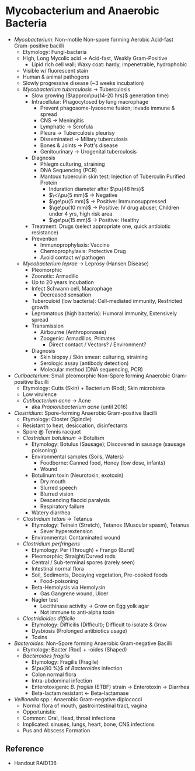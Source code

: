 # Mycobacterium and Anaerobic Bacteria

* *Mycobacterium*: Non-motile Non-spore forming Aerobic Acid-fast Gram-positive bacilli
  * Etymology: Fungi-bacteria
  * High, Long Mycolic acid → Acid-fast, Weakly Gram-Positive
    * Lipid rich cell wall; Waxy coat: hardy, impenetrable, hydrophobic
  * Visible w/ fluorescent stain
  * Human & animal pathogens
  * Slowly progressive disease (~3 weeks incubation)
  * *Mycobacterium tuberculosis* → Tuberculosis
    * Slow growing ($\approx\pu{14-20 hrs}$ generation time)
    * Intracellular: Phagocytosed by lung macrophage
      * Prevent phagosome-lysosome fusion; invade immune & spread
      * CNS → Meningitis
      * Lymphatic → Scrofula
      * Pleura → Tuberculosis pleurisy
      * Disseminated → Miliary tuberculosis
      * Bones & Joints → Pott's disease
      * Genitourinary → Urogenital tuberculosis
    * Diagnosis
      * Phlegm culturing, straining
      * DNA Sequencing (PCR)
      * Mantoux tuberculin skin test: Injection of Tuberculin Purified Protein
        * Induration diameter after $\pu{48 hrs}$
        * $\<\\pu{5 mm}$ → Negative
        * $\ge\pu{5 mm}$ → Positive: Immunosuppressed
        * $\ge\pu{10 mm}$ → Positive: IV drug abuser, Children under 4 yrs, high risk area
        * $\ge\pu{15 mm}$ → Positive: Healthy
    * Treatment: Drugs (select appropriate one, quick antibiotic resistance)
    * Prevention
      * Immunoprophylaxis: Vaccine
      * Chemoprophylaxis: Protective Drug
      * Avoid contact w/ pathogen
  * *Mycobacterium leprae* → Leprosy (Hansen Disease)
    * Pleomorphic
    * Zoonotic: Armadillo
    * Up to 20 years incubation
    * Infect Schwann cell, Macrophage
      * Decreased sensation
    * Tuberculoid (low bacteria): Cell-mediated immunity, Restricted growth
    * Lepromatous (high bacteria): Humoral immunity, Extensively spread
    * Transmission
      * Airbourne (Anthroponoses)
      * Zoogenic: Armadillos, Primates
        * Direct contact / Vectors? / Environment?
    * Diagnosis
      * Skin biopsy / Skin smear: culturing, straining
      * Serologic assay (antibody detection)
      * Molecular method (DNA sequencing, PCR)
* *Cutibacterium*: Small pleomorphic Non-Spore forming Anaerobic Gram-positive Bacilli
  * Etymology: Cutis (Skin) + Bacterium (Rod); Skin microbiota
  * Low virulence
  * *Cutibacterium acne* → Acne
    * aka *Propionibacterium acne* (until 2016)
* *Clostridium*: Spore-forming Anaerobic Gram-positive Bacilli
  * Etymology: Closter (Spindle)
  * Resistant to heat, desiccation, disinfectants
  * Spore @ Tennis racquet
  * *Clostridium botulinum* → Botulism
    * Etymology: Botulus (Sausage); Discovered in sausage (sausage poisoning)
    * Environmental samples (Soils, Waters)
      * Foodborne: Canned food, Honey (low dose, infants)
      * Wound
    * Botulinum toxin (Neurotoxin, exotoxin)
      * Dry mouth
      * Slurred speech
      * Blurred vision
      * Descending flaccid paralysis
      * Respiratory failure
    * Watery diarrhea
  * *Clostridium tetani* → Tetanus
    * Etymology: Teinein (Stretch), Tetanos (Muscular spasm), Tetanus
      * Sever hyperextension
    * Environmental: Contaminated wound
  * *Clostridium perfringens*
    * Etymology: Per (Through) + Frango (Burst)
    * Pleomorphic; Straight/Curved rods
    * Central / Sub-terminal spores (rarely seen)
    * Intestinal normal flora
    * Soil, Sediments, Decaying vegetation, Pre-cooked foods
      * Food-poisoning
    * Beta-Hemolysis via Hemolysin
      * Gas Gangrene wound, Ulcer
    * Nagler test
      * Lecithinase activity → Grow on Egg yolk agar
      * Not immune to anti-alpha toxin
  * *Clostridioides difficile*
    * Etymology: Difficilis (Difficult); Difficult to isolate & Grow
    * Dysbiosis (Prolonged antibiotics usage)
    * Toxins
* *Bacteroides*: Non-Spore forming Anaerobic Gram-negative Bacilli
  * Etymology: Bacter (Rod) + -oides (Shaped)
  * *Bacteroides fragilis*
    * Etymology: Fragilis (Fragile)
    * $\pu{80 %}$ of *Bacteroides* infection
    * Colon normal flora
    * Intra-abdominal infection
    * Enterotoxigenic *B. fragilis* (ETBF) strain → Enterotoxin → Diarrhea
    * Beta-lactam resistant ← Beta-lactamase
* *Veillonella* spp.: Anaerobic Gram-negative diplococci
  * Normal flora of mouth, gastrointestinal tract, vagina
  * Opportunistic
  * Common: Oral, Head, throat infections
  * Implicated: sinuses, lungs, heart, bone, CNS infections
  * Pus and Abscess Formation

## Reference

* Handout RAID136
